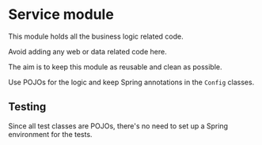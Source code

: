 # Service module

This module holds all the business logic related code.

Avoid adding any web or data related code here.

The aim is to keep this module as reusable and clean as possible.

Use POJOs for the logic and keep Spring annotations in the `Config` classes.

## Testing
Since all test classes are POJOs, there's no need to set up a Spring environment for the tests.